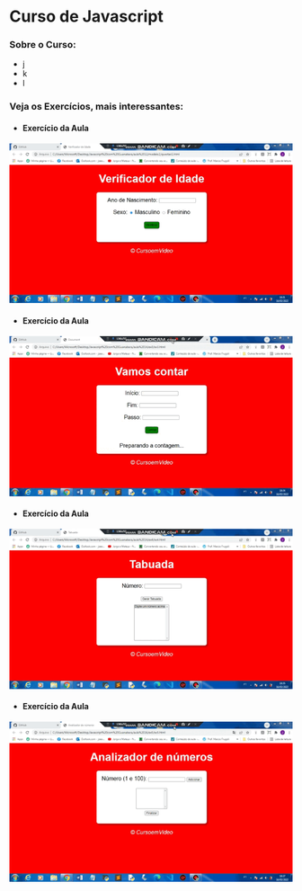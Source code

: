 # Curso de Javascript

### Sobre o Curso:

* j
* k
* l

### Veja os Exercícios, mais interessantes:

* #### Exercício da Aula 

<img src="gifs/gif1.gif" />

* #### Exercício da Aula 

<img src="gifs/gif2.gif" />

* #### Exercício da Aula 

<img src="gifs/gif3.gif" />

* #### Exercício da Aula 

<img src="gifs/gif4.gif" />
